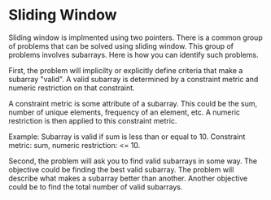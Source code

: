 # Sliding Window 
Sliding window is implmented using two pointers. There is a common group of problems that can be solved using sliding window. This group of problems involves subarrays. Here is how you can identify such problems. 

First, the problem will implicilty or explicitly define criteria that make a subarray "valid". A valid subarray is determined by a constraint metric and numeric restriction on that constraint. 

A constraint metric is some attribute of a subarray. This could be the sum, number of unique elements, frequency of an element, etc. A numeric restriction is then applied to this constraint metric. 

Example: Subarray is valid if sum is less than or equal to 10. Constraint metric: sum, numeric restriction: <= 10.


Second, the problem will ask you to find valid subarrays in some way. The objective could be finding the best valid subarray. The problem will describe what makes a subarray better than another. Another objective could be to find the total number of valid subarrays. 